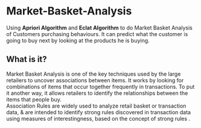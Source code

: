 # Market-Basket-Analysis
Using **Apriori Algorithm** and **Eclat Algorithm** to do Market Basket Analysis of Customers purchasing behaviours. It can predict what the customer is going to buy next by looking at the products he is buying.  

## What is it?   
Market Basket Analysis is one of the key techniques used by the large retailers to uncover associations between items. It works by looking for combinations of items that occur together frequently in transactions. To put it another way, it allows retailers to identify the relationships between the items that people buy.  
Association Rules are widely used to analyze retail basket or transaction data, & are intended to identify strong rules discovered in transaction data using measures of interestingness, based on the concept of strong rules .
